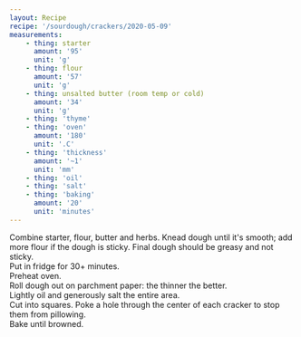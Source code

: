 ```yaml
---
layout: Recipe
recipe: '/sourdough/crackers/2020-05-09'
measurements:
    - thing: starter
      amount: '95'
      unit: 'g'
    - thing: flour
      amount: '57'
      unit: 'g'
    - thing: unsalted butter (room temp or cold)
      amount: '34'
      unit: 'g'
    - thing: 'thyme'
    - thing: 'oven'
      amount: '180'
      unit: '.C'
    - thing: 'thickness'
      amount: '~1'
      unit: 'mm'
    - thing: 'oil'
    - thing: 'salt'
    - thing: 'baking'
      amount: '20'
      unit: 'minutes'
---
```

Combine starter, flour, butter and herbs. Knead dough until it's smooth; add more flour if the dough is sticky. Final dough should be greasy and not sticky.
<br/>
Put in fridge for 30+ minutes.
<br/>
Preheat oven.
<br/>
Roll dough out on parchment paper: the thinner the better.
<br/>
Lightly oil and generously salt the entire area.
<br/>
Cut into squares. Poke a hole through the center of each cracker to stop them from pillowing.
<br/>
Bake until browned.